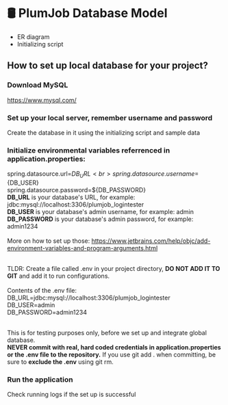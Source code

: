 # 🛢️ PlumJob Database Model

+ ER diagram
+ Initializing script

## How to set up local database for your project? ##

### Download MySQL ###
https://www.mysql.com/
### Set up your local server, remember username and password ###
Create the database in it using the initializing script and sample data
### Initialize environmental variables referrenced in application.properties: ###
spring.datasource.url=${DB_URL} <br>
spring.datasource.username=${DB_USER} <br>
spring.datasource.password=${DB_PASSWORD} <br>
**DB_URL** is your database's URL, for example: jdbc:mysql://localhost:3306/plumjob_logintester <br>
**DB_USER** is your database's admin username, for example: admin <br>
**DB_PASSWORD** is your database's admin password, for example: admin1234 <br>
<br>
More on how to set up those: https://www.jetbrains.com/help/objc/add-environment-variables-and-program-arguments.html <br> <br>

TLDR: Create a file called .env in your project directory, **DO NOT ADD IT TO GIT** and add it to run configurations. <br> <br>
Contents of the .env file: <br>
DB_URL=jdbc:mysql://localhost:3306/plumjob_logintester <br>
DB_USER=admin <br>
DB_PASSWORD=admin1234 <br> <br>

This is for testing purposes only, before we set up and integrate global database. <br> **NEVER commit with real, hard coded credentials in application.properties or the .env file to the repository.** If you use git add . when committing, be sure to **exclude the .env** using git rm.

### Run the application ###
Check running logs if the set up is successful

